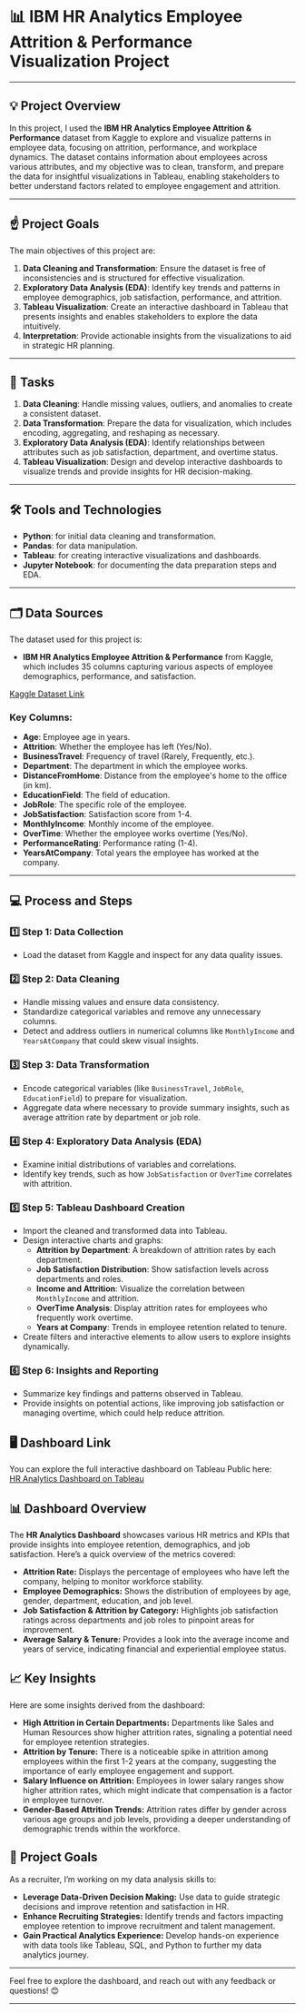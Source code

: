 # 📊 IBM HR Analytics Employee Attrition & Performance Visualization Project

---

## 💡 Project Overview
In this project, I used the **IBM HR Analytics Employee Attrition & Performance** dataset from Kaggle to explore and visualize patterns in employee data, focusing on attrition, performance, and workplace dynamics. The dataset contains information about employees across various attributes, and my objective was to clean, transform, and prepare the data for insightful visualizations in Tableau, enabling stakeholders to better understand factors related to employee engagement and attrition.

---

## ☝️ Project Goals
The main objectives of this project are:
1. **Data Cleaning and Transformation**: Ensure the dataset is free of inconsistencies and is structured for effective visualization.
2. **Exploratory Data Analysis (EDA)**: Identify key trends and patterns in employee demographics, job satisfaction, performance, and attrition.
3. **Tableau Visualization**: Create an interactive dashboard in Tableau that presents insights and enables stakeholders to explore the data intuitively.
4. **Interpretation**: Provide actionable insights from the visualizations to aid in strategic HR planning.

---

## 💼 Tasks
1. **Data Cleaning**: Handle missing values, outliers, and anomalies to create a consistent dataset.
2. **Data Transformation**: Prepare the data for visualization, which includes encoding, aggregating, and reshaping as necessary.
3. **Exploratory Data Analysis (EDA)**: Identify relationships between attributes such as job satisfaction, department, and overtime status.
4. **Tableau Visualization**: Design and develop interactive dashboards to visualize trends and provide insights for HR decision-making.

---

## 🛠️ Tools and Technologies
- **Python**: for initial data cleaning and transformation.
- **Pandas**: for data manipulation.
- **Tableau**: for creating interactive visualizations and dashboards.
- **Jupyter Notebook**: for documenting the data preparation steps and EDA.

---

## 🗂️ Data Sources
The dataset used for this project is:
- **IBM HR Analytics Employee Attrition & Performance** from Kaggle, which includes 35 columns capturing various aspects of employee demographics, performance, and satisfaction.

[Kaggle Dataset Link](https://www.kaggle.com/datasets/pavansubhasht/ibm-hr-analytics-attrition-dataset)

### Key Columns:
- **Age**: Employee age in years.
- **Attrition**: Whether the employee has left (Yes/No).
- **BusinessTravel**: Frequency of travel (Rarely, Frequently, etc.).
- **Department**: The department in which the employee works.
- **DistanceFromHome**: Distance from the employee's home to the office (in km).
- **EducationField**: The field of education.
- **JobRole**: The specific role of the employee.
- **JobSatisfaction**: Satisfaction score from 1-4.
- **MonthlyIncome**: Monthly income of the employee.
- **OverTime**: Whether the employee works overtime (Yes/No).
- **PerformanceRating**: Performance rating (1-4).
- **YearsAtCompany**: Total years the employee has worked at the company.

---

## 💻 Process and Steps

### 1️⃣ Step 1: Data Collection
   - Load the dataset from Kaggle and inspect for any data quality issues.

### 2️⃣ Step 2: Data Cleaning
   - Handle missing values and ensure data consistency.
   - Standardize categorical variables and remove any unnecessary columns.
   - Detect and address outliers in numerical columns like `MonthlyIncome` and `YearsAtCompany` that could skew visual insights.

### 3️⃣ Step 3: Data Transformation
   - Encode categorical variables (like `BusinessTravel`, `JobRole`, `EducationField`) to prepare for visualization.
   - Aggregate data where necessary to provide summary insights, such as average attrition rate by department or job role.

### 4️⃣ Step 4: Exploratory Data Analysis (EDA)
   - Examine initial distributions of variables and correlations.
   - Identify key trends, such as how `JobSatisfaction` or `OverTime` correlates with attrition.

### 5️⃣ Step 5: Tableau Dashboard Creation
   - Import the cleaned and transformed data into Tableau.
   - Design interactive charts and graphs:
     - **Attrition by Department**: A breakdown of attrition rates by each department.
     - **Job Satisfaction Distribution**: Show satisfaction levels across departments and roles.
     - **Income and Attrition**: Visualize the correlation between `MonthlyIncome` and attrition.
     - **OverTime Analysis**: Display attrition rates for employees who frequently work overtime.
     - **Years at Company**: Trends in employee retention related to tenure.
   - Create filters and interactive elements to allow users to explore insights dynamically.

### 6️⃣ Step 6: Insights and Reporting
   - Summarize key findings and patterns observed in Tableau.
   - Provide insights on potential actions, like improving job satisfaction or managing overtime, which could help reduce attrition.

## 🖥 Dashboard Link

You can explore the full interactive dashboard on Tableau Public here:  
[HR Analytics Dashboard on Tableau](https://public.tableau.com/views/HRAnalyticsDashboard_17315971551840/HRAnalyticsDashboard?:language=en-US&:sid=&:redirect=auth&:display_count=n&:origin=viz_share_link)

## 📊 Dashboard Overview

The **HR Analytics Dashboard** showcases various HR metrics and KPIs that provide insights into employee retention, demographics, and job satisfaction. Here’s a quick overview of the metrics covered:

- **Attrition Rate:** Displays the percentage of employees who have left the company, helping to monitor workforce stability.
- **Employee Demographics:** Shows the distribution of employees by age, gender, department, education, and job level.
- **Job Satisfaction & Attrition by Category:** Highlights job satisfaction ratings across departments and job roles to pinpoint areas for improvement.
- **Average Salary & Tenure:** Provides a look into the average income and years of service, indicating financial and experiential employee status.

## 📈 Key Insights

Here are some insights derived from the dashboard:

- **High Attrition in Certain Departments:** Departments like Sales and Human Resources show higher attrition rates, signaling a potential need for employee retention strategies.
- **Attrition by Tenure:** There is a noticeable spike in attrition among employees within the first 1-2 years at the company, suggesting the importance of early employee engagement and support.
- **Salary Influence on Attrition:** Employees in lower salary ranges show higher attrition rates, which might indicate that compensation is a factor in employee turnover.
- **Gender-Based Attrition Trends:** Attrition rates differ by gender across various age groups and job levels, providing a deeper understanding of demographic trends within the workforce.

## 🚀 Project Goals

As a recruiter, I’m working on my data analysis skills to:

- **Leverage Data-Driven Decision Making:** Use data to guide strategic decisions and improve retention and satisfaction in HR.
- **Enhance Recruiting Strategies:** Identify trends and factors impacting employee retention to improve recruitment and talent management.
- **Gain Practical Analytics Experience:** Develop hands-on experience with data tools like Tableau, SQL, and Python to further my data analytics journey.

---

Feel free to explore the dashboard, and reach out with any feedback or questions! 😊
___
